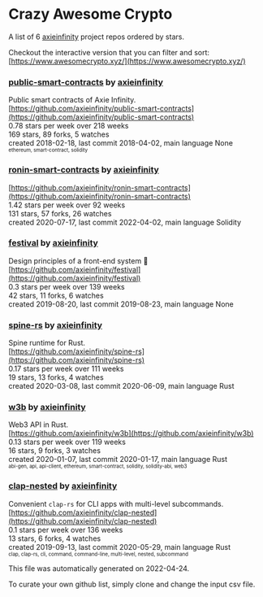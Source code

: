 # Crazy Awesome Crypto
A list of 6 [axieinfinity](https://github.com/axieinfinity) project repos ordered by stars.  

Checkout the interactive version that you can filter and sort: 
[https://www.awesomecrypto.xyz/](https://www.awesomecrypto.xyz/)  


### [public-smart-contracts](https://github.com/axieinfinity/public-smart-contracts) by [axieinfinity](https://github.com/axieinfinity)  
Public smart contracts of Axie Infinity.  
[https://github.com/axieinfinity/public-smart-contracts](https://github.com/axieinfinity/public-smart-contracts)  
0.78 stars per week over 218 weeks  
169 stars, 89 forks, 5 watches  
created 2018-02-18, last commit 2018-04-02, main language None  
<sub><sup>ethereum, smart-contract, solidity</sup></sub>


### [ronin-smart-contracts](https://github.com/axieinfinity/ronin-smart-contracts) by [axieinfinity](https://github.com/axieinfinity)  
  
[https://github.com/axieinfinity/ronin-smart-contracts](https://github.com/axieinfinity/ronin-smart-contracts)  
1.42 stars per week over 92 weeks  
131 stars, 57 forks, 26 watches  
created 2020-07-17, last commit 2022-04-02, main language Solidity  


### [festival](https://github.com/axieinfinity/festival) by [axieinfinity](https://github.com/axieinfinity)  
Design principles of a front-end system  🎉  
[https://github.com/axieinfinity/festival](https://github.com/axieinfinity/festival)  
0.3 stars per week over 139 weeks  
42 stars, 11 forks, 6 watches  
created 2019-08-20, last commit 2019-08-23, main language None  


### [spine-rs](https://github.com/axieinfinity/spine-rs) by [axieinfinity](https://github.com/axieinfinity)  
Spine runtime for Rust.  
[https://github.com/axieinfinity/spine-rs](https://github.com/axieinfinity/spine-rs)  
0.17 stars per week over 111 weeks  
19 stars, 13 forks, 4 watches  
created 2020-03-08, last commit 2020-06-09, main language Rust  


### [w3b](https://github.com/axieinfinity/w3b) by [axieinfinity](https://github.com/axieinfinity)  
Web3 API in Rust.  
[https://github.com/axieinfinity/w3b](https://github.com/axieinfinity/w3b)  
0.13 stars per week over 119 weeks  
16 stars, 9 forks, 3 watches  
created 2020-01-07, last commit 2020-01-17, main language Rust  
<sub><sup>abi-gen, api, api-client, ethereum, smart-contract, solidity, solidity-abi, web3</sup></sub>


### [clap-nested](https://github.com/axieinfinity/clap-nested) by [axieinfinity](https://github.com/axieinfinity)  
Convenient `clap-rs` for CLI apps with multi-level subcommands.  
[https://github.com/axieinfinity/clap-nested](https://github.com/axieinfinity/clap-nested)  
0.1 stars per week over 136 weeks  
13 stars, 6 forks, 4 watches  
created 2019-09-13, last commit 2020-05-29, main language Rust  
<sub><sup>clap, clap-rs, cli, command, command-line, multi-level, nested, subcommand</sup></sub>


This file was automatically generated on 2022-04-24.  

To curate your own github list, simply clone and change the input csv file.  